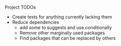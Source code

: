 Project TODOs

- Create tests for anything currently lacking them
- Reduce dependencies
  * add some to suggests and use conditionally
  * Remove other marginally used packages
  * Find packages that can be replaced by others
